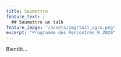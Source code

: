 ```yaml
---
title: Soumettre
feature_text: |
  ## Soumettre un talk
feature_image: "/assets/img/toit_agro.png"
excerpt: "Programme des Rencontres R 2020"
---
```


Bientôt...